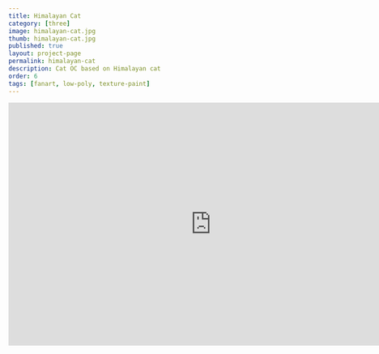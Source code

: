 ```yaml
---
title: Himalayan Cat
category: [three]
image: himalayan-cat.jpg
thumb: himalayan-cat.jpg
published: true
layout: project-page
permalink: himalayan-cat
description: Cat OC based on Himalayan cat
order: 6
tags: [fanart, low-poly, texture-paint]
---
```



<div class="sketchfab-embed-wrapper"><iframe width="800" height="480" src="https://sketchfab.com/models/b2740e3a7a1a43939c8b566719c564da/embed" frameborder="0" allowvr allowfullscreen mozallowfullscreen="true" webkitallowfullscreen="true" onmousewheel=""></iframe>


</div>
